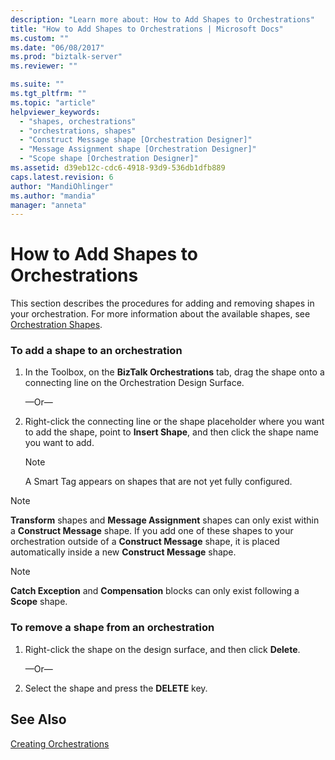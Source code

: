 ```yaml
---
description: "Learn more about: How to Add Shapes to Orchestrations"
title: "How to Add Shapes to Orchestrations | Microsoft Docs"
ms.custom: ""
ms.date: "06/08/2017"
ms.prod: "biztalk-server"
ms.reviewer: ""

ms.suite: ""
ms.tgt_pltfrm: ""
ms.topic: "article"
helpviewer_keywords: 
  - "shapes, orchestrations"
  - "orchestrations, shapes"
  - "Construct Message shape [Orchestration Designer]"
  - "Message Assignment shape [Orchestration Designer]"
  - "Scope shape [Orchestration Designer]"
ms.assetid: d39eb12c-cdc6-4918-93d9-536db1dfb889
caps.latest.revision: 6
author: "MandiOhlinger"
ms.author: "mandia"
manager: "anneta"
---
```

# How to Add Shapes to Orchestrations
This section describes the procedures for adding and removing shapes in your orchestration. For more information about the available shapes, see [Orchestration Shapes](../core/orchestration-shapes.md).  
  
### To add a shape to an orchestration  
  
1.  In the Toolbox, on the **BizTalk Orchestrations** tab, drag the shape onto a connecting line on the Orchestration Design Surface.  
  
     —Or—  
  
2.  Right-click the connecting line or the shape placeholder where you want to add the shape, point to **Insert Shape**, and then click the shape name you want to add.  
  
    > [!NOTE]
    >  A Smart Tag appears on shapes that are not yet fully configured.  
  
> [!NOTE]
>  **Transform** shapes and **Message Assignment** shapes can only exist within a **Construct Message** shape. If you add one of these shapes to your orchestration outside of a **Construct Message** shape, it is placed automatically inside a new **Construct Message** shape.  
  
> [!NOTE]
>  **Catch Exception** and **Compensation** blocks can only exist following a **Scope** shape.  
  
### To remove a shape from an orchestration  
  
1.  Right-click the shape on the design surface, and then click **Delete**.  
  
     —Or—  
  
2.  Select the shape and press the **DELETE** key.  
  
## See Also  
 [Creating Orchestrations](../core/creating-orchestrations.md)
